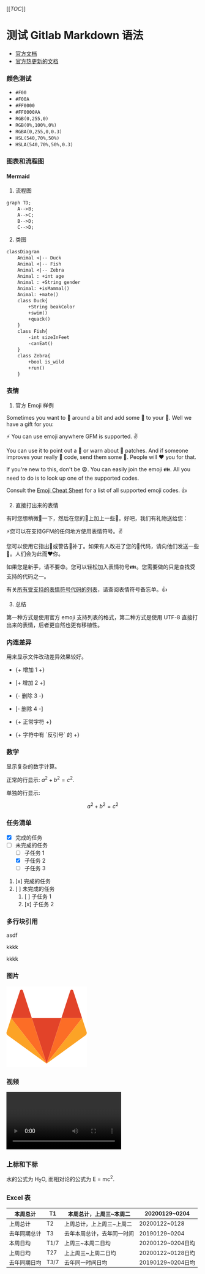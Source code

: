 [[_TOC_]]

# 测试 Gitlab Markdown 语法

* [官方文档](https://docs.gitlab.com/ee/user/markdown.html#gitlab-flavored-markdown-gfm)
* [官方热更新的文档](https://gitlab.com/gitlab-org/gitlab/blob/master/doc/user/markdown.md)

### 颜色测试
- `#F00`
- `#F00A`
- `#FF0000`
- `#FF0000AA`
- `RGB(0,255,0)`
- `RGB(0%,100%,0%)`
- `RGBA(0,255,0,0.3)`
- `HSL(540,70%,50%)`
- `HSLA(540,70%,50%,0.3)`

### 图表和流程图

#### Mermaid

1. 流程图

```mermaid
graph TD;
    A-->B;
    A-->C;
    B-->D;
    C-->D;
```

2. 类图

```mermaid
classDiagram
	Animal <|-- Duck
	Animal <|-- Fish
	Animal <|-- Zebra
	Animal : +int age
	Animal : +String gender
	Animal: +isMammal()
	Animal: +mate()
	class Duck{
		+String beakColor
		+swim()
		+quack()
	}
	class Fish{
		-int sizeInFeet
		-canEat()
	}
	class Zebra{
		+bool is_wild
		+run()
	}
```

### 表情

1. 官方 Emoji 样例

Sometimes you want to :monkey: around a bit and add some :star2: to your :speech_balloon:. Well we have a gift for you:

:zap: You can use emoji anywhere GFM is supported. :v:

You can use it to point out a :bug: or warn about :speak_no_evil: patches. And if someone improves your really :snail: code, send them some :birthday:. People will :heart: you for that.

If you're new to this, don't be :fearful:. You can easily join the emoji :family:. All you need to do is to look up one of the supported codes.

Consult the [Emoji Cheat Sheet](https://www.emojicopy.com) for a list of all supported emoji codes. :thumbsup:

2. 直接打出来的表情

有时您想稍微🐒一下，然后在您的💬上加上一些🌟。好吧，我们有礼物送给您：

⚡您可以在支持GFM的任何地方使用表情符号。✌️

您可以使用它指出🐛或警告🙊补丁。如果有人改进了您的🐌代码，请向他们发送一些🎂。人们会为此而❤️你。

如果您是新手，请不要😨。您可以轻松加入表情符号👪。您需要做的只是查找受支持的代码之一。

有关[所有受支持的表情符号代码的列表](https://www.emojicopy.com)，请查阅表情符号备忘单。👍

3. 总结

第一种方式是使用官方 emoji 支持列表的格式，第二种方式是使用 UTF-8 直接打出来的表情，后者更自然也更有移植性。

### 内连差异

用来显示文件改动差异效果较好。

- {+ 增加 1 +}
- [+ 增加 2 +]
- {- 删除 3 -}
- [- 删除 4 -]

- {+ 正常字符 +}
- {+ 字符中有 \`反引号\` 的 +}

### 数学

显示复杂的数字计算。

正常的行显示: $`a^2+b^2=c^2`$.

单独的行显示:

```math
a^2+b^2=c^2
```

### 任务清单

- [x] 完成的任务
- [ ] 未完成的任务
  - [ ] 子任务 1
  - [x] 子任务 2
  - [ ] 子任务 3

1. [x] 完成的任务
1. [ ] 未完成的任务
   1. [ ] 子任务 1
   1. [x] 子任务 2

### 多行块引用

>>>
asdf

kkkk

kkkk
>>>

### 图片

![gitlab-logo](image/gitlab-logo.png)

### 视频

![爆米花](video/爆米花.mp4)

### 上标和下标

水的公式为 H<sub>2</sub>O, 而相对论的公式为 E = mc<sup>2</sup>.

### Excel 表

| 本周总计   | T1   | 本周总计，上周三~本周二  | 20200129~0204   |
|--------|------|---------------|-----------------|
| 上周总计   | T2   | 上周总计，上上周三~上周二 | 20200122~0128   |
| 去年同期总计 | T3   | 去年本周总计，去年同一时间 | 20190129~0204   |
| 本周日均   | T1/7 | 上周三~本周二日均     | 20200129~0204日均 |
| 上周日均   | T27  | 上上周三~上周二日均    | 20200122~0128日均 |
| 去年同期日均 | T3/7 | 去年同一时间日均      | 20190129~0204日均 |
